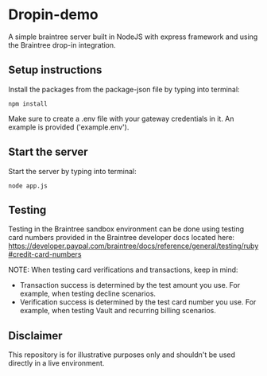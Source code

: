 # Dropin-demo
A simple braintree server built in NodeJS with express framework and using the Braintree drop-in integration.

## Setup instructions
Install the packages from the package-json file by typing into terminal:
```
npm install
```

Make sure to create a .env file with your gateway credentials in it. An example is provided ('example.env').

## Start the server
Start the server by typing into terminal:
```
node app.js
```

## Testing
Testing in the Braintree sandbox environment can be done using testing card numbers provided in the Braintree developer docs located here:
https://developer.paypal.com/braintree/docs/reference/general/testing/ruby#credit-card-numbers

NOTE:
When testing card verifications and transactions, keep in mind:

- Transaction success is determined by the test amount you use. For example, when testing decline scenarios.
- Verification success is determined by the test card number you use. For example, when testing Vault and recurring billing scenarios.

## Disclaimer
This repository is for illustrative purposes only and shouldn't be used directly in a live environment.

